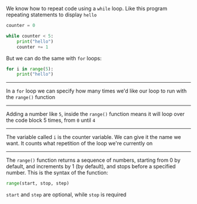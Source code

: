 We know how to repeat code using a `while` loop.
Like this program repeating statements to display `hello`
```python
counter = 0

while counter < 5:
	print("hello")
	counter += 1
```
But we can do the same with `for` loops:
```python
for i in range(5):
	print("hello")
```

---

In a `for` loop we can specify how many times we'd like our loop to run with the `range()` function

---

Adding a number like `5`, inside the `range()` function means it will loop over the code block 5 times, from `0` until `4`

---

The variable called `i` is the counter variable.
We can give it the name we want.
It counts what repetition of the loop we're currently on

---

The `range()` function returns a sequence of numbers, starting from 0 by default, and increments by 1 (by default), and stops before a specified number.
This is the syntax of the function:
```python
range(start, stop, step)
```
`start` and `step` are optional, while `stop` is required
